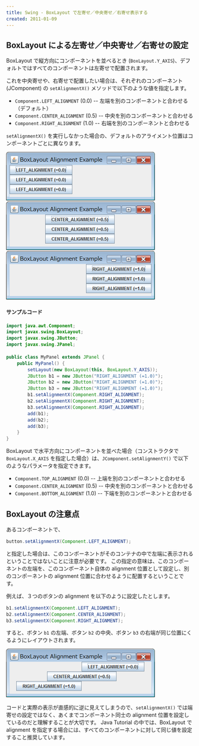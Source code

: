 ```yaml
---
title: Swing - BoxLayout で左寄せ／中央寄せ／右寄せ表示する
created: 2011-01-09
---
```


BoxLayout による左寄せ／中央寄せ／右寄せの設定
----

BoxLayout で縦方向にコンポーネントを並べるとき (`BoxLayout.Y_AXIS`)、デフォルトではすべてのコンポーネントは左寄せで配置されます。

これを中央寄せや、右寄せで配置したい場合は、それぞれのコンポーネント (JComponent) の `setAlignmentX()` メソッドで以下のような値を指定します。

- `Component.LEFT_ALIGNMENT` (0.0) -- 左端を別のコンポーネントと合わせる（デフォルト）
- `Component.CENTER_ALIGNMENT` (0.5) -- 中央を別のコンポーネントと合わせる
- `Component.RIGHT_ALIGNMENT` (1.0) -- 右端を別のコンポーネントと合わせる

`setAlignmentX()` を実行しなかった場合の、デフォルトのアライメント位置はコンポーネントごとに異なります。

![box-layout1.png](./box-layout1.png)
![box-layout2.png](./box-layout2.png)
![box-layout3.png](./box-layout3.png)

#### サンプルコード

~~~ java
import java.awt.Component;
import javax.swing.BoxLayout;
import javax.swing.JButton;
import javax.swing.JPanel;

public class MyPanel extends JPanel {
    public MyPanel() {
        setLayout(new BoxLayout(this, BoxLayout.Y_AXIS));
        JButton b1 = new JButton("RIGHT_ALIGNMENT (=1.0)");
        JButton b2 = new JButton("RIGHT_ALIGNMENT (=1.0)");
        JButton b3 = new JButton("RIGHT_ALIGNMENT (=1.0)");
        b1.setAlignmentX(Component.RIGHT_ALIGNMENT);
        b2.setAlignmentX(Component.RIGHT_ALIGNMENT);
        b3.setAlignmentX(Component.RIGHT_ALIGNMENT);
        add(b1);
        add(b2);
        add(b3);
    }
}
~~~

BoxLayout で水平方向にコンポーネントを並べた場合（コンストラクタで `BoxLayout.X_AXIS` を指定した場合）は、`JComponent.setAlignmentY()` で以下のようなパラメータを指定できます。

- `Component.TOP_ALIGNMENT` (0.0) -- 上端を別のコンポーネントと合わせる
- `Component.CENTER_ALIGNMENT` (0.5) -- 中央を別のコンポーネントと合わせる
- `Component.BOTTOM_ALIGNMENT` (1.0) -- 下端を別のコンポーネントと合わせる


BoxLayout の注意点
----

あるコンポーネントで、

~~~ java
button.setAlignmentX(Component.LEFT_ALIGNMENT);
~~~

と指定した場合は、このコンポーネントがそのコンテナの中で左端に表示されるということではないことに注意が必要です。
この指定の意味は、このコンポーネントの左端を、このコンポーネント自体の alignment 位置として設定し、別のコンポーネントの alignment 位置に合わせるように配置するということです。

例えば、３つのボタンの alignment を以下のように設定したとします。

~~~ java
b1.setAlignmentX(Component.LEFT_ALIGNMENT);
b2.setAlignmentX(Component.CENTER_ALIGNMENT);
b3.setAlignmentX(Component.RIGHT_ALIGNMENT);
~~~

すると、ボタン `b1` の左端、ボタン `b2` の中央、ボタン `b3` の右端が同じ位置にくるようにレイアウトされます。

![box-layout4.png](./box-layout4.png)

コードと実際の表示が直感的に逆に見えてしまうので、`setAlignmentX()` では端寄せの設定ではなく、あくまでコンポーネント同士の alignment 位置を設定しているのだと理解することが大切です。
Java Tutorial の中では、BoxLayout で alignment を指定する場合には、すべてのコンポーネントに対して同じ値を設定すること推奨しています。

